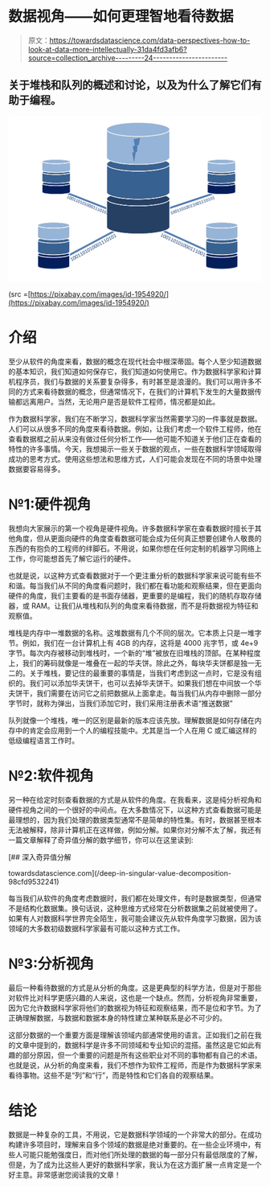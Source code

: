 # 数据视角——如何更理智地看待数据

> 原文：<https://towardsdatascience.com/data-perspectives-how-to-look-at-data-more-intellectually-31da4fd3afb6?source=collection_archive---------24----------------------->

## 关于堆栈和队列的概述和讨论，以及为什么了解它们有助于编程。

![](img/5a4fc10855db2e0ad5aec149adae8aac.png)

(src =[https://pixabay.com/images/id-1954920/](https://pixabay.com/images/id-1954920/)

# 介绍

至少从软件的角度来看，数据的概念在现代社会中根深蒂固。每个人至少知道数据的基本知识，我们知道如何保存它，我们知道如何使用它。作为数据科学家和计算机程序员，我们与数据的关系要复杂得多，有时甚至是浪漫的。我们可以用许多不同的方式来看待数据的概念，但通常情况下，在我们的计算机下发生的大量数据传输都远离用户。当然，无论用户是否是软件工程师，情况都是如此。

作为数据科学家，我们在不断学习，数据科学家当然需要学习的一件事就是数据。人们可以从很多不同的角度来看待数据。例如，让我们考虑一个软件工程师，他在查看数据框之前从来没有做过任何分析工作——他可能不知道关于他们正在查看的特性的许多事情。今天，我想揭示一些关于数据的观点，一些在数据科学领域取得成功的思考方式。使用这些想法和思维方式，人们可能会发现在不同的场景中处理数据要容易得多。

# №1:硬件视角

我想向大家展示的第一个视角是硬件视角。许多数据科学家在查看数据时擅长于其他角度，但从更面向硬件的角度查看数据可能会成为任何真正想要创建令人敬畏的东西的有抱负的工程师的绊脚石。不用说，如果你想在任何定制的机器学习网络上工作，你可能想首先了解它运行的硬件。

也就是说，以这种方式查看数据对于一个更注重分析的数据科学家来说可能有些不和谐。每当我们从不同的角度看问题时，我们都在看功能和观察结果，但在更面向硬件的角度，我们主要看的是书面存储器，更重要的是编程，我们的随机存取存储器，或 RAM。让我们从堆栈和队列的角度来看待数据，而不是将数据视为特征和观察值。

堆栈是内存中一堆数据的名称。这堆数据有几个不同的层次。它本质上只是一堆字节。例如，我们在一台计算机上有 4GB 的内存，这将是 4000 兆字节，或 4e+9 字节。每次内存被移动到堆栈时，一个新的“堆”被放在旧堆栈的顶部。在某种程度上，我们的筹码就像是一堆叠在一起的华夫饼。除此之外，每块华夫饼都是独一无二的。关于堆栈，要记住的最重要的事情是，当我们考虑到这一点时，它是没有组织的。我们可以添加华夫饼干，也可以去掉华夫饼干。如果我们想在中间放一个华夫饼干，我们需要在访问它之前把数据从上面拿走。每当我们从内存中删除一部分字节时，就称为弹出，当我们添加它时，我们采用注册表术语“推送数据”

队列就像一个堆栈，唯一的区别是最新的版本应该先放。理解数据是如何存储在内存中的肯定会应用到一个人的编程技能中。尤其是当一个人在用 C 或汇编这样的低级编程语言工作时。

# №2:软件视角

另一种在给定时刻查看数据的方式是从软件的角度。在我看来，这是纯分析视角和硬件视角之间的一个很好的中间点。在大多数情况下，以这种方式查看数据可能是最理想的，因为我们处理的数据类型通常不是简单的特性集。有时，数据甚至根本无法被解释，除非计算机正在这样做，例如分解。如果你对分解不太了解，我还有一篇文章解释了奇异值分解的数学细节，你可以在这里读到:

[](/deep-in-singular-value-decomposition-98cfd9532241) [## 深入奇异值分解

towardsdatascience.com](/deep-in-singular-value-decomposition-98cfd9532241) 

每当我们从软件的角度考虑数据时，我们都在处理文件，有时是数据类型，但通常不是结构化数据集。换句话说，这种思维方式经常在分析数据集之前就被使用了。如果有人对数据科学世界完全陌生，我可能会建议先从软件角度学习数据，因为该领域的大多数初级数据科学家最有可能以这种方式工作。

# №3:分析视角

最后一种看待数据的方式是从分析的角度。这是更典型的科学方法，但是对于那些对软件比对科学更感兴趣的人来说，这也是一个缺点。然而，分析视角非常重要，因为它允许数据科学家将他们的数据视为特征和观察结果，而不是位和字节。为了正确理解数据，与数据和数据本身的特性建立某种联系是必不可少的。

这部分数据的一个重要方面是理解该领域内部通常使用的语言。正如我们之前在我的文章中提到的，数据科学是许多不同领域和专业知识的混搭。虽然这是它如此有趣的部分原因，但一个重要的问题是所有这些职业对不同的事物都有自己的术语。也就是说，从分析的角度来看，我们不想作为软件工程师，而是作为数据科学家来看待事物。这些不是“列”和“行”，而是特性和它们各自的观察结果。

# 结论

数据是一种复杂的工具，不用说，它是数据科学领域的一个非常大的部分。在成功构建许多项目时，理解来自多个领域的数据是绝对重要的。在一些企业环境中，有些人可能只能勉强度日，而对他们所处理的数据的每一部分只有最低限度的了解，但是，为了成为比这些人更好的数据科学家，我认为在这方面扩展一点肯定是一个好主意。非常感谢您阅读我的文章！